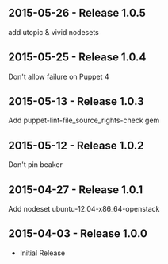 ## 2015-05-26 - Release 1.0.5

add utopic & vivid nodesets

## 2015-05-25 - Release 1.0.4

Don't allow failure on Puppet 4

## 2015-05-13 - Release 1.0.3

Add puppet-lint-file_source_rights-check gem

## 2015-05-12 - Release 1.0.2

Don't pin beaker

## 2015-04-27 - Release 1.0.1

Add nodeset ubuntu-12.04-x86_64-openstack

## 2015-04-03 - Release 1.0.0

- Initial Release
